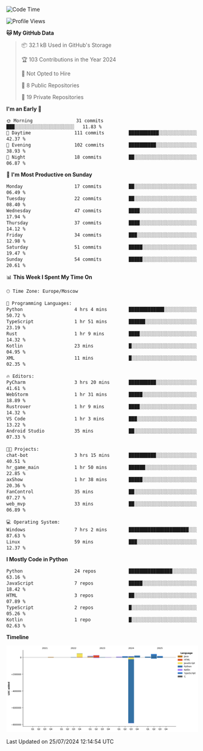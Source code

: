 <!--START_SECTION:waka-->
![Code Time](http://img.shields.io/badge/Code%20Time-417%20hrs%2028%20mins-blue)

![Profile Views](http://img.shields.io/badge/Profile%20Views-2-blue)

**🐱 My GitHub Data** 

> 📦 32.1 kB Used in GitHub's Storage 
 > 
> 🏆 103 Contributions in the Year 2024
 > 
> 🚫 Not Opted to Hire
 > 
> 📜 8 Public Repositories 
 > 
> 🔑 19 Private Repositories 
 > 
**I'm an Early 🐤** 

```text
🌞 Morning                31 commits          ███░░░░░░░░░░░░░░░░░░░░░░   11.83 % 
🌆 Daytime                111 commits         ███████████░░░░░░░░░░░░░░   42.37 % 
🌃 Evening                102 commits         ██████████░░░░░░░░░░░░░░░   38.93 % 
🌙 Night                  18 commits          ██░░░░░░░░░░░░░░░░░░░░░░░   06.87 % 
```
📅 **I'm Most Productive on Sunday** 

```text
Monday                   17 commits          ██░░░░░░░░░░░░░░░░░░░░░░░   06.49 % 
Tuesday                  22 commits          ██░░░░░░░░░░░░░░░░░░░░░░░   08.40 % 
Wednesday                47 commits          ████░░░░░░░░░░░░░░░░░░░░░   17.94 % 
Thursday                 37 commits          ████░░░░░░░░░░░░░░░░░░░░░   14.12 % 
Friday                   34 commits          ███░░░░░░░░░░░░░░░░░░░░░░   12.98 % 
Saturday                 51 commits          █████░░░░░░░░░░░░░░░░░░░░   19.47 % 
Sunday                   54 commits          █████░░░░░░░░░░░░░░░░░░░░   20.61 % 
```


📊 **This Week I Spent My Time On** 

```text
🕑︎ Time Zone: Europe/Moscow

💬 Programming Languages: 
Python                   4 hrs 4 mins        █████████████░░░░░░░░░░░░   50.72 % 
TypeScript               1 hr 51 mins        ██████░░░░░░░░░░░░░░░░░░░   23.19 % 
Rust                     1 hr 9 mins         ████░░░░░░░░░░░░░░░░░░░░░   14.32 % 
Kotlin                   23 mins             █░░░░░░░░░░░░░░░░░░░░░░░░   04.95 % 
XML                      11 mins             █░░░░░░░░░░░░░░░░░░░░░░░░   02.35 % 

🔥 Editors: 
PyCharm                  3 hrs 20 mins       ██████████░░░░░░░░░░░░░░░   41.61 % 
WebStorm                 1 hr 31 mins        █████░░░░░░░░░░░░░░░░░░░░   18.89 % 
Rustrover                1 hr 9 mins         ████░░░░░░░░░░░░░░░░░░░░░   14.32 % 
VS Code                  1 hr 3 mins         ███░░░░░░░░░░░░░░░░░░░░░░   13.22 % 
Android Studio           35 mins             ██░░░░░░░░░░░░░░░░░░░░░░░   07.33 % 

🐱‍💻 Projects: 
chat-bot                 3 hrs 15 mins       ██████████░░░░░░░░░░░░░░░   40.51 % 
hr_game_main             1 hr 50 mins        ██████░░░░░░░░░░░░░░░░░░░   22.85 % 
axShow                   1 hr 38 mins        █████░░░░░░░░░░░░░░░░░░░░   20.36 % 
FanControl               35 mins             ██░░░░░░░░░░░░░░░░░░░░░░░   07.27 % 
web_mvp                  33 mins             ██░░░░░░░░░░░░░░░░░░░░░░░   06.89 % 

💻 Operating System: 
Windows                  7 hrs 2 mins        ██████████████████████░░░   87.63 % 
Linux                    59 mins             ███░░░░░░░░░░░░░░░░░░░░░░   12.37 % 
```

**I Mostly Code in Python** 

```text
Python                   24 repos            ████████████████░░░░░░░░░   63.16 % 
JavaScript               7 repos             █████░░░░░░░░░░░░░░░░░░░░   18.42 % 
HTML                     3 repos             ██░░░░░░░░░░░░░░░░░░░░░░░   07.89 % 
TypeScript               2 repos             █░░░░░░░░░░░░░░░░░░░░░░░░   05.26 % 
Kotlin                   1 repo              █░░░░░░░░░░░░░░░░░░░░░░░░   02.63 % 
```



**Timeline**

![Lines of Code chart](https://raw.githubusercontent.com/adlemx/adlemx/main/assets/bar_graph.png)


 Last Updated on 25/07/2024 12:14:54 UTC
<!--END_SECTION:waka-->
